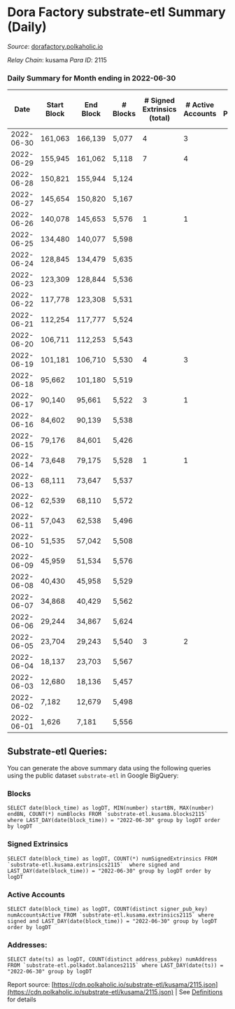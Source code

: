 # Dora Factory substrate-etl Summary (Daily)

_Source_: [dorafactory.polkaholic.io](https://dorafactory.polkaholic.io)

*Relay Chain*: kusama
*Para ID*: 2115



### Daily Summary for Month ending in 2022-06-30


| Date | Start Block | End Block | # Blocks | # Signed Extrinsics (total) | # Active Accounts | # Passive | # New | # Addresses with Balances | # Events | # Transfers | # XCM Transfers In | # XCM Transfers Out |
| ---- | ----------- | --------- | -------- | --------------------------- | ----------------- | --------- | ----- | ------------------------- | -------- | ----------- | ------------------ | ------------------- |
| 2022-06-30 | 161,063 | 166,139 | 5,077  | 4 | 3 |  |  | 370 | 10,181 | 4  |   |   |
| 2022-06-29 | 155,945 | 161,062 | 5,118  | 7 | 4 |  |  | 370 | 10,272 | 366  |   |   |
| 2022-06-28 | 150,821 | 155,944 | 5,124  |  |  |  |  | 8 | 10,251 |   |   |   |
| 2022-06-27 | 145,654 | 150,820 | 5,167  |  |  |  |  | 8 | 10,337 |   |   |   |
| 2022-06-26 | 140,078 | 145,653 | 5,576  | 1 | 1 |  |  | 8 | 11,155 |   |   |   |
| 2022-06-25 | 134,480 | 140,077 | 5,598  |  |  |  |  | 8 | 11,199 |   |   |   |
| 2022-06-24 | 128,845 | 134,479 | 5,635  |  |  |  |  | 8 | 11,273 |   |   |   |
| 2022-06-23 | 123,309 | 128,844 | 5,536  |  |  |  |  | 8 | 11,075 |   |   |   |
| 2022-06-22 | 117,778 | 123,308 | 5,531  |  |  |  |  | 8 | 11,065 |   |   |   |
| 2022-06-21 | 112,254 | 117,777 | 5,524  |  |  |  |  | 8 | 11,051 |   |   |   |
| 2022-06-20 | 106,711 | 112,253 | 5,543  |  |  |  |  | 8 | 11,089 |   |   |   |
| 2022-06-19 | 101,181 | 106,710 | 5,530  | 4 | 3 |  |  | 8 | 11,087 | 1  | 1 ($4.90) | 1 ($4.95) |
| 2022-06-18 | 95,662 | 101,180 | 5,519  |  |  |  |  | 8 | 11,041 |   |   |   |
| 2022-06-17 | 90,140 | 95,661 | 5,522  | 3 | 1 |  |  | 8 | 11,068 | 1  | 1 ($14.88) | 2 ($4.96) |
| 2022-06-16 | 84,602 | 90,139 | 5,538  |  |  |  |  | 7 | 11,079 |   |   |   |
| 2022-06-15 | 79,176 | 84,601 | 5,426  |  |  |  |  | 7 | 10,856 |   |   |   |
| 2022-06-14 | 73,648 | 79,175 | 5,528  | 1 | 1 |  |  | 7 | 11,064 | 1  |   |   |
| 2022-06-13 | 68,111 | 73,647 | 5,537  |  |  |  |  | 7 | 11,092 |   | 1 ($4.63) |   |
| 2022-06-12 | 62,539 | 68,110 | 5,572  |  |  |  |  | 6 | 11,147 |   |   |   |
| 2022-06-11 | 57,043 | 62,538 | 5,496  |  |  |  |  | 6 | 10,995 |   |   |   |
| 2022-06-10 | 51,535 | 57,042 | 5,508  |  |  |  |  | 6 | 11,019 |   |   |   |
| 2022-06-09 | 45,959 | 51,534 | 5,576  |  |  |  |  | 6 | 11,155 |   |   |   |
| 2022-06-08 | 40,430 | 45,958 | 5,529  |  |  |  |  | 6 | 11,061 |   |   |   |
| 2022-06-07 | 34,868 | 40,429 | 5,562  |  |  |  |  | 6 | 11,127 |   |   |   |
| 2022-06-06 | 29,244 | 34,867 | 5,624  |  |  |  |  | 6 | 11,251 |   |   |   |
| 2022-06-05 | 23,704 | 29,243 | 5,540  | 3 | 2 |  |  | 6 | 11,101 | 1  |   |   |
| 2022-06-04 | 18,137 | 23,703 | 5,567  |  |  |  |  | 4 | 11,137 |   |   |   |
| 2022-06-03 | 12,680 | 18,136 | 5,457  |  |  |  |  | 4 | 10,917 |   |   |   |
| 2022-06-02 | 7,182 | 12,679 | 5,498  |  |  |  |  | 4 | 11,000 |   |   |   |
| 2022-06-01 | 1,626 | 7,181 | 5,556  |  |  |  |  | 4 | 11,115 |   |   |   |

## Substrate-etl Queries:
You can generate the above summary data using the following queries using the public dataset `substrate-etl` in Google BigQuery:


### Blocks
```
SELECT date(block_time) as logDT, MIN(number) startBN, MAX(number) endBN, COUNT(*) numBlocks FROM `substrate-etl.kusama.blocks2115`  where LAST_DAY(date(block_time)) = "2022-06-30" group by logDT order by logDT
```


### Signed Extrinsics
```
SELECT date(block_time) as logDT, COUNT(*) numSignedExtrinsics FROM `substrate-etl.kusama.extrinsics2115`  where signed and LAST_DAY(date(block_time)) = "2022-06-30" group by logDT order by logDT
```


### Active Accounts
```
SELECT date(block_time) as logDT, COUNT(distinct signer_pub_key) numAccountsActive FROM `substrate-etl.kusama.extrinsics2115` where signed and LAST_DAY(date(block_time)) = "2022-06-30" group by logDT order by logDT
```


### Addresses:
```
SELECT date(ts) as logDT, COUNT(distinct address_pubkey) numAddress FROM `substrate-etl.polkadot.balances2115` where LAST_DAY(date(ts)) = "2022-06-30" group by logDT
```



Report source: [https://cdn.polkaholic.io/substrate-etl/kusama/2115.json](https://cdn.polkaholic.io/substrate-etl/kusama/2115.json) | See [Definitions](/DEFINITIONS.md) for details
